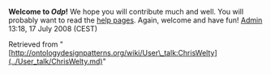 __Welcome to _Odp_!__ We hope you will contribute much and well. 
You will probably want to read the [help pages](http://ontologydesignpatterns.org/wiki/Help:Contents "Help:Contents"). Again, welcome and have fun! [Admin](http://ontologydesignpatterns.org/wiki/index.php?title=User:Admin&action=edit&redlink=1 "User:Admin (not yet written)") 13:18, 17 July 2008 (CEST)





Retrieved from "[http://ontologydesignpatterns.org/wiki/User\_talk:ChrisWelty](../User_talk/ChrisWelty.md)"